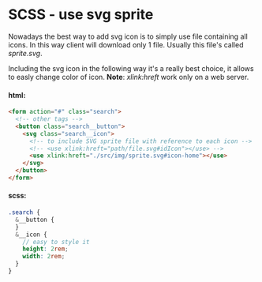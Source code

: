 # SCSS - use svg sprite

Nowadays the best way to add svg icon is to simply use file containing all icons. In this way client will download only 1 file. Usually this file's called _sprite.svg_.

Including the svg icon in the following way it's a really best choice, it allows to easly change color of icon.
**Note**: _xlink:hreft_ work only on a web server.

#### html:

```html
<form action="#" class="search">
  <!-- other tags -->
  <button class="search__button">
    <svg class="search__icon">
      <!-- to include SVG sprite file with reference to each icon -->
      <!-- <use xlink:hreft="path/file.svg#idIcon"></use> -->
      <use xlink:hreft="./src/img/sprite.svg#icon-home"></use>
    </svg>
  </button>
</form>
```

#### scss:

```scss
.search {
  &__button {
  }
  &__icon {
    // easy to style it
    height: 2rem;
    width: 2rem;
  }
}
```
